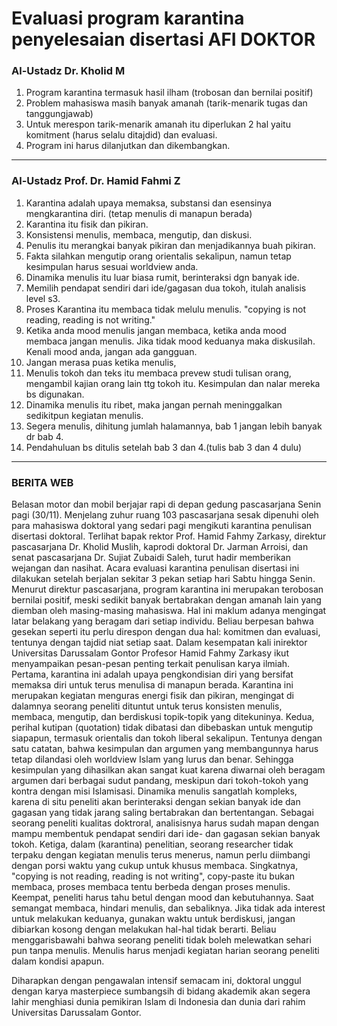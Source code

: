 # Evaluasi program karantina penyelesaian disertasi AFI DOKTOR

### Al-Ustadz Dr. Kholid M
1. Program karantina termasuk hasil ilham (trobosan dan bernilai positif) 
2. Problem mahasiswa  masih banyak amanah (tarik-menarik tugas dan tanggungjawab)
3. Untuk merespon tarik-menarik amanah itu diperlukan 2 hal yaitu komitment (harus selalu ditajdid) dan evaluasi.
4. Program ini harus dilanjutkan dan dikembangkan.

---
### Al-Ustadz Prof. Dr.  Hamid Fahmi Z

1. Karantina adalah upaya memaksa,  substansi dan esensinya mengkarantina diri. (tetap menulis di manapun berada)
2. Karantina itu fisik dan pikiran. 
3. Konsistensi menulis,  membaca,  mengutip, dan diskusi. 
4. Penulis itu merangkai banyak pikiran dan menjadikannya buah pikiran.
5. Fakta silahkan mengutip orang orientalis sekalipun, namun tetap kesimpulan harus sesuai worldview anda. 
6. Dinamika menulis itu luar biasa rumit,  berinteraksi dgn banyak ide. 
7. Memilih pendapat sendiri dari ide/gagasan dua tokoh, itulah analisis level s3. 
8. Proses Karantina itu membaca tidak melulu menulis. 
	"copying is not reading,  reading is not writing."
9. Ketika anda mood menulis jangan membaca,  ketika anda mood membaca jangan menulis.  Jika tidak mood keduanya maka diskusilah. Kenali mood anda,  jangan ada gangguan. 
10. Jangan merasa puas ketika menulis, 
11. Menulis tokoh dan teks itu membaca prevew studi tulisan orang,  mengambil kajian orang lain ttg tokoh itu. Kesimpulan dan nalar mereka bs digunakan. 
12. Dinamika menulis itu ribet,  maka jangan pernah meninggalkan sedikitpun kegiatan menulis. 
13. Segera menulis,  dihitung jumlah halamannya,  bab 1 jangan lebih banyak dr bab 4. 
14. Pendahuluan bs ditulis setelah bab 3 dan 4.(tulis bab 3 dan 4 dulu)

--- 

### BERITA WEB

Belasan motor dan mobil berjajar rapi di depan gedung pascasarjana Senin pagi (30/11). Menjelang zuhur ruang 103 pascasarjana sesak dipenuhi oleh para mahasiswa doktoral yang sedari pagi mengikuti karantina penulisan disertasi doktoral. Terlihat bapak rektor Prof. Hamid Fahmy Zarkasy, direktur pascasarjana Dr. Kholid Muslih, kaprodi doktoral Dr. Jarman Arroisi, dan senat pascasarjana Dr. Sujiat Zubaidi Saleh, turut hadir memberikan wejangan dan nasihat. Acara evaluasi karantina penulisan disertasi ini dilakukan setelah berjalan sekitar 3 pekan setiap hari Sabtu hingga Senin. 
Menurut direktur pascasarjana, program karantina ini merupakan terobosan bernilai positif, meski sedikit banyak bertabrakan dengan amanah lain yang diemban oleh masing-masing mahasiswa. Hal ini maklum adanya mengingat latar belakang yang beragam dari setiap individu. Beliau berpesan bahwa gesekan seperti itu perlu direspon dengan dua hal: komitmen dan evaluasi, tentunya dengan tajdid niat setiap saat.
Dalam kesempatan kali inirektor Universitas Darussalam Gontor Profesor Hamid Fahmy Zarkasy ikut menyampaikan pesan-pesan penting terkait penulisan karya ilmiah. Pertama, karantina ini adalah upaya pengkondisian diri yang bersifat memaksa diri untuk terus menulisa di manapun berada. Karantina ini merupakan kegiatan menguras energi fisik dan pikiran, mengingat di dalamnya seorang peneliti dituntut untuk terus konsisten menulis, membaca, mengutip, dan berdiskusi topik-topik yang ditekuninya. Kedua, perihal kutipan (quotation) tidak dibatasi dan dibebaskan untuk mengutip siapapun, termasuk orientalis dan tokoh liberal sekalipun. Tentunya dengan satu catatan, bahwa kesimpulan dan argumen yang membangunnya harus tetap dilandasi oleh worldview Islam yang lurus dan benar. Sehingga kesimpulan yang dihasilkan akan sangat kuat karena diwarnai oleh beragam argumen dari berbagai sudut pandang, meskipun dari tokoh-tokoh yang kontra dengan misi Islamisasi. Dinamika menulis sangatlah kompleks, karena di situ peneliti akan berinteraksi dengan sekian banyak ide dan gagasan yang tidak jarang saling bertabrakan dan bertentangan. Sebagai seorang peneliti kualitas doktroral, analisisnya harus sudah mapan dengan mampu membentuk pendapat sendiri dari ide- dan gagasan sekian banyak tokoh. Ketiga, dalam (karantina) penelitian, seorang researcher tidak terpaku dengan kegiatan menulis terus menerus, namun perlu diimbangi dengan porsi waktu yang cukup untuk khusus membaca. Singkatnya, "copying is not reading, reading is not writing", copy-paste itu bukan membaca, proses membaca tentu berbeda dengan proses menulis. Keempat, peneliti harus tahu betul dengan mood dan kebutuhannya. Saat semangat membaca, hindari menulis, dan sebaliknya. Jika tidak ada interest untuk melakukan keduanya, gunakan waktu untuk berdiskusi, jangan dibiarkan kosong dengan melakukan hal-hal tidak berarti. Beliau menggarisbawahi bahwa seorang peneliti tidak boleh melewatkan sehari pun tanpa menulis. Menulis harus menjadi kegiatan harian seorang peneliti dalam kondisi apapun.  



Diharapkan dengan pengawalan intensif semacam ini, doktoral unggul dengan karya masterpiece sumbangsih di bidang akademik akan segera lahir menghiasi dunia pemikiran Islam di Indonesia dan dunia dari rahim Universitas Darussalam Gontor.